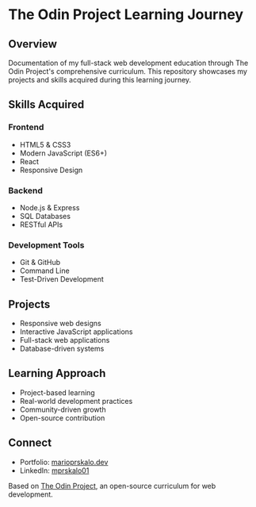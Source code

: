 # The Odin Project Learning Journey

## Overview
Documentation of my full-stack web development education through The Odin Project's comprehensive curriculum. This repository showcases my projects and skills acquired during this learning journey.

## Skills Acquired

### Frontend
- HTML5 & CSS3
- Modern JavaScript (ES6+)
- React
- Responsive Design

### Backend
- Node.js & Express
- SQL Databases
- RESTful APIs

### Development Tools
- Git & GitHub
- Command Line
- Test-Driven Development

## Projects
- Responsive web designs
- Interactive JavaScript applications
- Full-stack web applications
- Database-driven systems

## Learning Approach
- Project-based learning
- Real-world development practices
- Community-driven growth
- Open-source contribution

## Connect
- Portfolio: [marioprskalo.dev](https://www.marioprskalo.dev/)
- LinkedIn: [mprskalo01](https://linkedin.com/in/mprskalo01/)

Based on [The Odin Project](https://www.theodinproject.com/), an open-source curriculum for web development.
